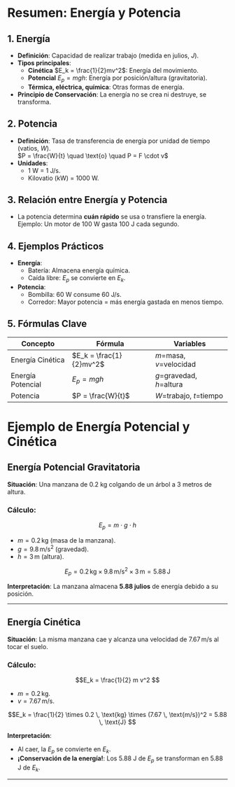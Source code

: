 # Resumen: Energía y Potencia

## 1. **Energía**
- **Definición**: Capacidad de realizar trabajo (medida en julios, *J*).  
- **Tipos principales**:  
  - **Cinética** $E_k = \frac{1}{2}mv^2$: Energía del movimiento.  
  - **Potencial** $E_p = mgh$: Energía por posición/altura (gravitatoria).  
  - **Térmica, eléctrica, química**: Otras formas de energía.  
- **Principio de Conservación**: La energía no se crea ni destruye, se transforma.  

## 2. **Potencia**  
- **Definición**: Tasa de transferencia de energía por unidad de tiempo (vatios, *W*).  
  $P = \frac{W}{t} \quad \text{o} \quad P = F \cdot v$  
- **Unidades**:  
  - 1 W = 1 J/s.  
  - Kilovatio (kW) = 1000 W.  

## 3. **Relación entre Energía y Potencia**  
- La potencia determina **cuán rápido** se usa o transfiere la energía.  
  Ejemplo: Un motor de 100 W gasta 100 J cada segundo.  

## 4. **Ejemplos Prácticos**  
- **Energía**:  
  - Batería: Almacena energía química.  
  - Caída libre: $E_p$ se convierte en $E_k$.  
- **Potencia**:  
  - Bombilla: 60 W consume 60 J/s.  
  - Corredor: Mayor potencia = más energía gastada en menos tiempo.  

## 5. **Fórmulas Clave**  
| Concepto       | Fórmula               | Variables                     |  
|----------------|-----------------------|-------------------------------|  
| Energía Cinética | $E_k = \frac{1}{2}mv^2$ | $m$=masa, $v$=velocidad |  
| Energía Potencial | $E_p = mgh$       | $g$=gravedad, $h$=altura |  
| Potencia        | $P = \frac{W}{t}$    | $W$=trabajo, $t$=tiempo  |  

# Ejemplo de Energía Potencial y Cinética

## **Energía Potencial Gravitatoria**  
**Situación**: Una manzana de 0.2 kg colgando de un árbol a 3 metros de altura.  

### **Cálculo**:  
``` math
E_p = m \cdot g \cdot h  
```  
- $m = 0.2 \, \text{kg}$ (masa de la manzana).  
- $g = 9.8 \, \text{m/s}^2$ (gravedad).  
- $h = 3 \, \text{m}$ (altura).  

``` math
E_p = 0.2 \, \text{kg} \times 9.8 \, \text{m/s}^2 \times 3 \, \text{m} = 5.88 \, \text{J}  
```  

**Interpretación**: La manzana almacena **5.88 julios** de energía debido a su posición.  

---

## **Energía Cinética**  
**Situación**: La misma manzana cae y alcanza una velocidad de $7.67 \, \text{m/s}$ al tocar el suelo.  

### **Cálculo**:  
``` math
E_k = \frac{1}{2} m v^2  
```  
- $m = 0.2 \, \text{kg}$.  
- $v = 7.67 \, \text{m/s}$.  

``` math
E_k = \frac{1}{2} \times 0.2 \, \text{kg} \times (7.67 \, \text{m/s})^2 = 5.88 \, \text{J}  
```  

**Interpretación**:  
- Al caer, la $E_p$ se convierte en $E_k$.  
- **¡Conservación de la energía!**: Los 5.88 J de $E_p$ se transforman en 5.88 J de $E_k$.  

---

